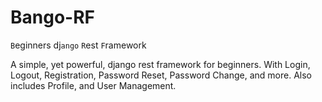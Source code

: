 # Bango-RF

`B`eginners dj`ango` `R`est `F`ramework

A simple, yet powerful, django rest framework for beginners.
With Login, Logout, Registration, Password Reset, Password Change, and more.
Also includes Profile, and User Management.